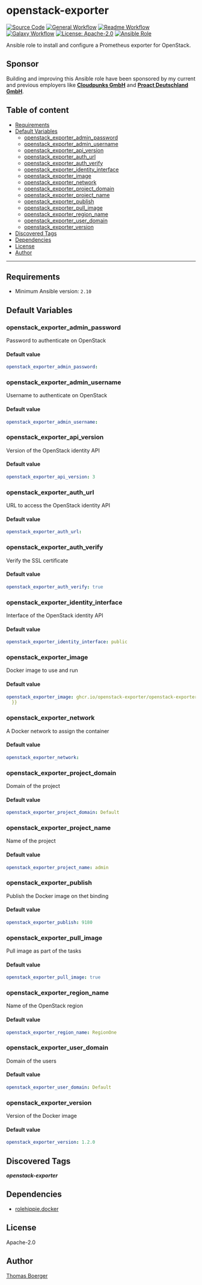 # openstack-exporter

[![Source Code](https://img.shields.io/badge/github-source%20code-blue?logo=github&amp;logoColor=white)](https://github.com/rolehippie/openstack-exporter)
[![General Workflow](https://github.com/rolehippie/openstack-exporter/actions/workflows/general.yml/badge.svg)](https://github.com/rolehippie/openstack-exporter/actions/workflows/general.yml)
[![Readme Workflow](https://github.com/rolehippie/openstack-exporter/actions/workflows/readme.yml/badge.svg)](https://github.com/rolehippie/openstack-exporter/actions/workflows/readme.yml)
[![Galaxy Workflow](https://github.com/rolehippie/openstack-exporter/actions/workflows/galaxy.yml/badge.svg)](https://github.com/rolehippie/openstack-exporter/actions/workflows/galaxy.yml)
[![License: Apache-2.0](https://img.shields.io/github/license/rolehippie/openstack-exporter)](https://github.com/rolehippie/openstack-exporter/blob/master/LICENSE)
[![Ansible Role](https://img.shields.io/badge/role-rolehippie.openstack-exporter-blue)](https://galaxy.ansible.com/rolehippie/openstack_exporter)

Ansible role to install and configure a Prometheus exporter for OpenStack.

## Sponsor

Building and improving this Ansible role have been sponsored by my current and previous employers like **[Cloudpunks GmbH](https://cloudpunks.de)** and **[Proact Deutschland GmbH](https://www.proact.eu)**.

## Table of content

- [Requirements](#requirements)
- [Default Variables](#default-variables)
  - [openstack_exporter_admin_password](#openstack_exporter_admin_password)
  - [openstack_exporter_admin_username](#openstack_exporter_admin_username)
  - [openstack_exporter_api_version](#openstack_exporter_api_version)
  - [openstack_exporter_auth_url](#openstack_exporter_auth_url)
  - [openstack_exporter_auth_verify](#openstack_exporter_auth_verify)
  - [openstack_exporter_identity_interface](#openstack_exporter_identity_interface)
  - [openstack_exporter_image](#openstack_exporter_image)
  - [openstack_exporter_network](#openstack_exporter_network)
  - [openstack_exporter_project_domain](#openstack_exporter_project_domain)
  - [openstack_exporter_project_name](#openstack_exporter_project_name)
  - [openstack_exporter_publish](#openstack_exporter_publish)
  - [openstack_exporter_pull_image](#openstack_exporter_pull_image)
  - [openstack_exporter_region_name](#openstack_exporter_region_name)
  - [openstack_exporter_user_domain](#openstack_exporter_user_domain)
  - [openstack_exporter_version](#openstack_exporter_version)
- [Discovered Tags](#discovered-tags)
- [Dependencies](#dependencies)
- [License](#license)
- [Author](#author)

---

## Requirements

- Minimum Ansible version: `2.10`


## Default Variables

### openstack_exporter_admin_password

Password to authenticate on OpenStack

#### Default value

```YAML
openstack_exporter_admin_password:
```

### openstack_exporter_admin_username

Username to authenticate on OpenStack

#### Default value

```YAML
openstack_exporter_admin_username:
```

### openstack_exporter_api_version

Version of the OpenStack identity API

#### Default value

```YAML
openstack_exporter_api_version: 3
```

### openstack_exporter_auth_url

URL to access the OpenStack identity API

#### Default value

```YAML
openstack_exporter_auth_url:
```

### openstack_exporter_auth_verify

Verify the SSL certificate

#### Default value

```YAML
openstack_exporter_auth_verify: true
```

### openstack_exporter_identity_interface

Interface of the OpenStack identity API

#### Default value

```YAML
openstack_exporter_identity_interface: public
```

### openstack_exporter_image

Docker image to use and run

#### Default value

```YAML
openstack_exporter_image: ghcr.io/openstack-exporter/openstack-exporter:{{ openstack_exporter_version
  }}
```

### openstack_exporter_network

A Docker network to assign the container

#### Default value

```YAML
openstack_exporter_network:
```

### openstack_exporter_project_domain

Domain of the project

#### Default value

```YAML
openstack_exporter_project_domain: Default
```

### openstack_exporter_project_name

Name of the project

#### Default value

```YAML
openstack_exporter_project_name: admin
```

### openstack_exporter_publish

Publish the Docker image on thet binding

#### Default value

```YAML
openstack_exporter_publish: 9180
```

### openstack_exporter_pull_image

Pull image as part of the tasks

#### Default value

```YAML
openstack_exporter_pull_image: true
```

### openstack_exporter_region_name

Name of the OpenStack region

#### Default value

```YAML
openstack_exporter_region_name: RegionOne
```

### openstack_exporter_user_domain

Domain of the users

#### Default value

```YAML
openstack_exporter_user_domain: Default
```

### openstack_exporter_version

Version of the Docker image

#### Default value

```YAML
openstack_exporter_version: 1.2.0
```

## Discovered Tags

**_openstack-exporter_**


## Dependencies

- [rolehippie.docker](https://github.com/rolehippie/docker)

## License

Apache-2.0

## Author

[Thomas Boerger](https://github.com/tboerger)
